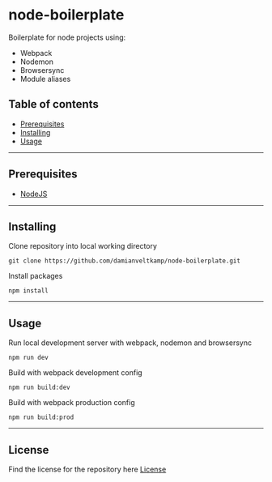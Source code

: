 # node-boilerplate

Boilerplate for node projects using:

- Webpack
- Nodemon
- Browsersync
- Module aliases

## Table of contents

- [Prerequisites](#prerequisites)
- [Installing](#installing)
- [Usage](#usage)

---

## Prerequisites

- [NodeJS](https://nodejs.org/en/)

---

## Installing

Clone repository into local working directory

```
git clone https://github.com/damianveltkamp/node-boilerplate.git
```

Install packages

```
npm install
```

---

## Usage

Run local development server with webpack, nodemon and browsersync

```
npm run dev
```

Build with webpack development config

```
npm run build:dev
```

Build with webpack production config

```
npm run build:prod
```

---

## License

Find the license for the repository here
[License](https://github.com/damianveltkamp/node-boilerplate/blob/main/LICENSE)
